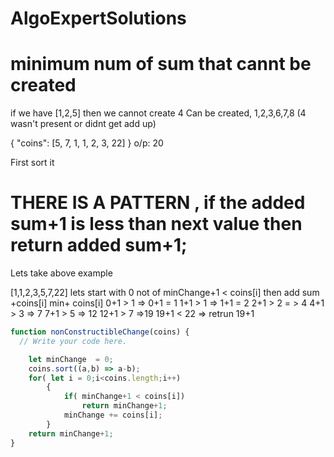 # AlgoExpertSolutions

# minimum num of sum that cannt be created
if we have [1,2,5]  then we cannot create 4
Can be created, 1,2,3,6,7,8 (4 wasn't present or didnt get add up)

{
  "coins": [5, 7, 1, 1, 2, 3, 22]
}
o/p: 20


First sort it

# THERE IS A PATTERN , if the added sum+1 is less than next value then return added sum+1;

Lets take above example

[1,1,2,3,5,7,22]
lets start with 0
not of minChange+1 < coins[i] then add sum +coins[i]
           min+ coins[i]
0+1 > 1 => 0+1 = 1
1+1 > 1 => 1+1 = 2
2+1 > 2 = > 4
4+1 > 3 => 7
7+1 > 5 => 12
12+1 > 7 =>19
19+1 < 22 => retrun 19+1





```javascript
function nonConstructibleChange(coins) {
  // Write your code here.

	let minChange  = 0;	
	coins.sort((a,b) => a-b);
	for( let i = 0;i<coins.length;i++)
		{
			if( minChange+1 < coins[i])
				return minChange+1;
			minChange += coins[i];
		}
	return minChange+1;
}
```
